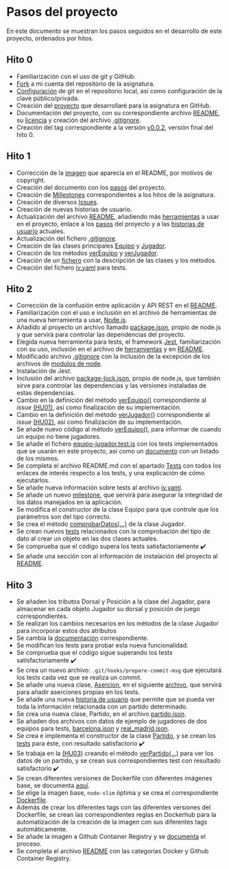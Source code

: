 # Pasos del proyecto
En este documento se muestran los pasos seguidos en el desarrollo de este proyecto, ordenados por hitos.

## Hito 0
- Familiarización con el uso de git y GitHub.
- [Fork](https://github.com/juancpineda97/IV-20-21) a mi cuenta del repositorio de la asignatura.
- [Configuración](docs/configuracion_git.md) de git en el repositorio local, así como configuración de la clave público/privada.
- Creación del [proyecto](https://github.com/juancpineda97/LaLigaStats) que desarrollaré para la asignatura en GitHub.
- Documentación del proyecto, con su correspondiente archivo [README](https://github.com/juancpineda97/LaLigaStats/blob/main/README.md), su [licencia](https://github.com/juancpineda97/LaLigaStats/blob/main/LICENSE) y creación del archivo [.gitignore](https://github.com/juancpineda97/LaLigaStats/blob/main/.gitignore).
- Creación del tag correspondiente a la versión [v0.0.2](https://github.com/juancpineda97/LaLigaStats/releases/tag/v0.0.2), versión final del hito 0.

## Hito 1
- Corrección de la [imagen](https://github.com/juancpineda97/LaLigaStats#laligastats) que aparecía en el README, por motivos de copyright.
- Creación del documento con los [pasos](https://github.com/juancpineda97/LaLigaStats/blob/main/docs/pasos.md) del proyecto.
- Creación de [Millestones](https://github.com/juancpineda97/LaLigaStats/milestones) correspondientes a los hitos de la asignatura.
- Creación de diversos [Issues](https://github.com/juancpineda97/LaLigaStats/issues).
- Creación de nuevas historias de usuario.
- Actualización del archivo [README](https://github.com/juancpineda97/LaLigaStats/blob/main/README.md), añadiendo más [herramientas](https://github.com/juancpineda97/LaLigaStats#herramientas) a usar en el proyecto, enlace a los [pasos](https://github.com/juancpineda97/LaLigaStats#pasos) del proyecto y a las [historias de usuario](https://github.com/juancpineda97/LaLigaStats#historias-de-usuario) actuales.
- Actualización del fichero [.gitignore](https://github.com/juancpineda97/LaLigaStats/blob/main/.gitignore).
- Creación de las clases principales [Equipo](https://github.com/juancpineda97/LaLigaStats/blob/main/src/equipo.js) y [Jugador](https://github.com/juancpineda97/LaLigaStats/blob/main/src/jugador.js).
- Creación de los métodos [verEquipo](https://github.com/juancpineda97/LaLigaStats/blob/f8fa6ee0784b2794fd778e89589f534750aec792/src/equipo.js#L21) y [verJugador](https://github.com/juancpineda97/LaLigaStats/blob/f8fa6ee0784b2794fd778e89589f534750aec792/src/jugador.js#L26).
- Creación de un [fichero](https://github.com/juancpineda97/LaLigaStats/blob/main/docs/descripcion_clases.md) con la descripción de las clases y los métodos.
- Creación del fichero [iv.yaml](iv.yaml) para tests.

## Hito 2
- Corrección de la confusión entre aplicación y API REST en el [README](https://github.com/juancpineda97/LaLigaStats/blob/main/README.md).
- Familiarización con el uso e inclusión en el archivo de herramientas de una nueva herramienta a usar, [Node.js](https://nodejs.org/es/).
- Añadido al proyecto un archivo llamado [package.json](package.json), propio de node.js y que servirá para controlar las dependencias del proyecto.
- Elegida nueva herramienta para tests, el framework [Jest](https://jestjs.io/), familiarización con su uso, inclusión en el archivo de [herramientas](https://github.com/juancpineda97/LaLigaStats#herramientas) y en [README](https://github.com/juancpineda97/LaLigaStats/blob/main/README.md).
- Modificado archivo [.gitignore](https://github.com/juancpineda97/LaLigaStats/blob/main/.gitignore) con la inclusión de la excepción de los archivos de [modulos de node](https://github.com/juancpineda97/LaLigaStats/blob/ad3ce0b40b99ffb28f81b2122c1a9069126fa33e/.gitignore#L9).
- Instalación de Jest.
- Inclusión del archivo [package-lock.json](https://github.com/juancpineda97/LaLigaStats/blob/main/package.json), propio de node.js, que también sirve para controlar las dependencias y las versiones instaladas de estas dependencias.
- Cambio en la definición del método [verEquipo()](https://github.com/juancpineda97/LaLigaStats/blob/main/docs/descripcion_clases.md#m%C3%A9todos) correspondiente al *issue* [(HU01)](https://github.com/juancpineda97/LaLigaStats/issues/4), así como finalización de su implementación.
- Cambio en la definición del método [verJugador()](https://github.com/juancpineda97/LaLigaStats/blob/main/docs/descripcion_clases.md#m%C3%A9todos-1) correspondiente al *issue* [(HU02)](https://github.com/juancpineda97/LaLigaStats/issues/5), así como finalización de su implementación.
- Se añade nuevo código al método [verEquipo()](https://github.com/juancpineda97/LaLigaStats/blob/main/docs/descripcion_clases.md#m%C3%A9todos), para informar de cuando un equipo no tiene jugadores.
- Se añade el fichero [equipo-jugador.test.js](../test/equipo-jugador.test.js) con los tests implementados que se usarán en este proyecto, así como un [documento](test.md) con un listado de los mismos.
- Se completa el archivo README.md con el apartado [Tests](https://github.com/juancpineda97/LaLigaStats#tests) con todos los enlaces de interés respecto a los tests, y una explicación de cómo ejecutarlos.
- Se añade nueva información sobre tests al archivo [iv.yaml](../iv.yaml).
- Se añade un nuevo [milestone](https://github.com/juancpineda97/LaLigaStats/milestone/4), que servirá para asegurar la integridad de los datos manejados en la aplicación.
- Se modifica el constructor de la clase Equipo para que controle que los parámetros son del tipo correcto.
- Se crea el método [comprobarDatos(...)](https://github.com/juancpineda97/LaLigaStats/blob/main/docs/descripcion_clases.md#m%C3%A9todos-1) de la clase Jugador.
- Se crean nuevos [tests](test.md) relacionados con la comprobación del tipo de dato al crear un objeto en las dos clases actuales.
- Se comprueba que el código supera los tests satisfactoriamente :heavy_check_mark:
- Se añade una sección con al información de instalación del proyecto al [README](https://github.com/juancpineda97/LaLigaStats/blob/main/README.md).

## Hito 3
- Se añaden los tributos Dorsal y Posición a la clase del Jugador, para almacenar en cada objeto Jugador su dorsal y posición de juego correspondientes.
- Se realizan los cambios necesarios en los métodos de la clase Jugador para incorporar estos dos atributos
- Se cambia la [documentación](descripcion_clases.md) correspondiente.
- Se modifican los tests para probar esta nueva funcionalidad.
- Se comprueba que el código sigue superando los tests satisfactoriamente :heavy_check_mark:
- Se crea un nuevo archivo: `.git/hooks/prepare-commit-msg` que ejecutará los tests cada vez que se realiza un commit.
- Se añade una nueva clase, [Asercion](https://github.com/juancpineda97/LaLigaStats/blob/main/docs/descripcion_clases.md#clase-asercion), en el siguiente [archivo](../src/asserts.js), que servirá para añadir aserciones propias en los tests.
- Se añade una nueva [historia de usuario](https://github.com/juancpineda97/LaLigaStats/issues/40) que permite que se pueda ver toda la información relacionada con un partido determinado.
- Se crea una nueva clase, Partido, en el archivo [partido.json](../src/partido.js).
- Se añaden dos archivos con datos de ejemplo de jugadores de dos equipos para tests, [barcelona.json](../test/barcelona.json) y [real_madrid.json](../test/real_madrid.json).
- Se crea e implementa el constructor de la clase [Partido](../src/partido.js), y se crean los [tests](../test/equipo-jugador.test.js) para éste, con resultado satisfactorio :heavy_check_mark:
- Se trabaja en la [(HU03)](https://github.com/juancpineda97/LaLigaStats/issues/40) creando el método [verPartido(...)](https://github.com/juancpineda97/LaLigaStats/blob/main/docs/descripcion_clases.md#m%C3%A9todos-2) para ver los datos de un partido, y se crean sus correspondientes test con resultado satisfactorio :heavy_check_mark:
- Se crean diferentes versiones de Dockerfile con diferentes imágenes base, se documenta [aquí](documentacion_docker.md).
- Se elige la imagen base, `node-slim` óptima y se crea el correspondiente [Dockerfile](../Dockerfile).
- Además de crear los diferentes tags con las diferentes versiones del Dockerfile, se crean las correspondientes reglas en Dockerhub para la automatización de la creación de la imagen con sus diferentes tags automáticamente.
- Se añade la imagen a Github Container Registry y se [documenta](documentacion_github_container.md) el proceso.
- Se completa el archivo [README](../README.md) con las categorías Docker y Github Container Registry.